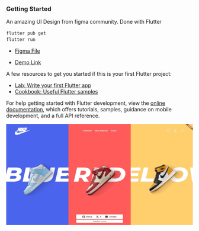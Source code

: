 ### Getting Started

An amazing UI Design from figma community. Done with Flutter

```bash
flutter pub get
flutter run
```

- [Figma File ](<https://www.figma.com/design/Sn883J01rFsGdS14wujOGz/Intro-Slider-Effect-Animation-di-Figma-(Community)?node-id=0%3A1&t=xnD31wuPmzp6nC0g-1>)

- [Demo Link](https://flutter-nike-animation.netlify.app/)

A few resources to get you started if this is your first Flutter project:

- [Lab: Write your first Flutter app](https://docs.flutter.dev/get-started/codelab)
- [Cookbook: Useful Flutter samples](https://docs.flutter.dev/cookbook)

For help getting started with Flutter development, view the
[online documentation](https://docs.flutter.dev/), which offers tutorials,
samples, guidance on mobile development, and a full API reference.

<img src="https://github.com/yunweneric/flutter-nike-animation/blob/main/ui.gif?raw=true"/>
